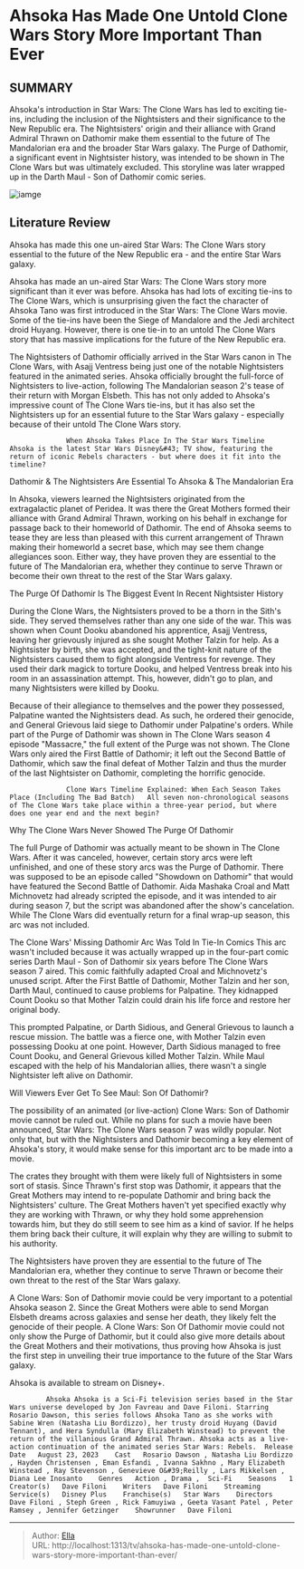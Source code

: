 # Ahsoka Has Made One Untold Clone Wars Story More Important Than Ever


## SUMMARY 



  Ahsoka&#39;s introduction in Star Wars: The Clone Wars has led to exciting tie-ins, including the inclusion of the Nightsisters and their significance to the New Republic era.   The Nightsisters&#39; origin and their alliance with Grand Admiral Thrawn on Dathomir make them essential to the future of The Mandalorian era and the broader Star Wars galaxy.   The Purge of Dathomir, a significant event in Nightsister history, was intended to be shown in The Clone Wars but was ultimately excluded. This storyline was later wrapped up in the Darth Maul - Son of Dathomir comic series.  

![iamge](https://static1.srcdn.com/wordpress/wp-content/uploads/2023/11/ahsoka-star-wars-sequels-new-galaxy.jpg)

## Literature Review
Ahsoka has made this one un-aired Star Wars: The Clone Wars story essential to the future of the New Republic era - and the entire Star Wars galaxy.




Ahsoka has made an un-aired Star Wars: The Clone Wars story more significant than it ever was before. Ahsoka has had lots of exciting tie-ins to The Clone Wars, which is unsurprising given the fact the character of Ahsoka Tano was first introduced in the Star Wars: The Clone Wars movie. Some of the tie-ins have been the Siege of Mandalore and the Jedi architect droid Huyang. However, there is one tie-in to an untold The Clone Wars story that has massive implications for the future of the New Republic era.




The Nightsisters of Dathomir officially arrived in the Star Wars canon in The Clone Wars, with Asajj Ventress being just one of the notable Nightsisters featured in the animated series. Ahsoka officially brought the full-force of Nightsisters to live-action, following The Mandalorian season 2&#39;s tease of their return with Morgan Elsbeth. This has not only added to Ahsoka&#39;s impressive count of The Clone Wars tie-ins, but it has also set the Nightsisters up for an essential future to the Star Wars galaxy - especially because of their untold The Clone Wars story.

                  When Ahsoka Takes Place In The Star Wars Timeline   Ahsoka is the latest Star Wars Disney&#43; TV show, featuring the return of iconic Rebels characters - but where does it fit into the timeline?    


 Dathomir &amp; The Nightsisters Are Essential To Ahsoka &amp; The Mandalorian Era 
          




In Ahsoka, viewers learned the Nightsisters originated from the extragalactic planet of Peridea. It was there the Great Mothers formed their alliance with Grand Admiral Thrawn, working on his behalf in exchange for passage back to their homeworld of Dathomir. The end of Ahsoka seems to tease they are less than pleased with this current arrangement of Thrawn making their homeworld a secret base, which may see them change allegiances soon. Either way, they have proven they are essential to the future of The Mandalorian era, whether they continue to serve Thrawn or become their own threat to the rest of the Star Wars galaxy.



 The Purge Of Dathomir Is The Biggest Event In Recent Nightsister History 
          

During the Clone Wars, the Nightsisters proved to be a thorn in the Sith&#39;s side. They served themselves rather than any one side of the war. This was shown when Count Dooku abandoned his apprentice, Asajj Ventress, leaving her grievously injured as she sought Mother Talzin for help. As a Nightsister by birth, she was accepted, and the tight-knit nature of the Nightsisters caused them to fight alongside Ventress for revenge. They used their dark magick to torture Dooku, and helped Ventress break into his room in an assassination attempt. This, however, didn&#39;t go to plan, and many Nightsisters were killed by Dooku.




Because of their allegiance to themselves and the power they possessed, Palpatine wanted the Nightsisters dead. As such, he ordered their genocide, and General Grievous laid siege to Dathomir under Palpatine&#39;s orders. While part of the Purge of Dathomir was shown in The Clone Wars season 4 episode &#34;Massacre,&#34; the full extent of the Purge was not shown. The Clone Wars only aired the First Battle of Dathomir; it left out the Second Battle of Dathomir, which saw the final defeat of Mother Talzin and thus the murder of the last Nightsister on Dathomir, completing the horrific genocide.

                  Clone Wars Timeline Explained: When Each Season Takes Place (Including The Bad Batch)   All seven non-chronological seasons of The Clone Wars take place within a three-year period, but where does one year end and the next begin?    



 Why The Clone Wars Never Showed The Purge Of Dathomir 
         




The full Purge of Dathomir was actually meant to be shown in The Clone Wars. After it was canceled, however, certain story arcs were left unfinished, and one of these story arcs was the Purge of Dathomir. There was supposed to be an episode called &#34;Showdown on Dathomir&#34; that would have featured the Second Battle of Dathomir. Aida Mashaka Croal and Matt Michnovetz had already scripted the episode, and it was intended to air during season 7, but the script was abandoned after the show&#39;s cancelation. While The Clone Wars did eventually return for a final wrap-up season, this arc was not included.



 The Clone Wars&#39; Missing Dathomir Arc Was Told In Tie-In Comics 
This arc wasn&#39;t included because it was actually wrapped up in the four-part comic series Darth Maul - Son of Dathomir six years before The Clone Wars season 7 aired. This comic faithfully adapted Croal and Michnovetz&#39;s unused script. After the First Battle of Dathomir, Mother Talzin and her son, Darth Maul, continued to cause problems for Palpatine. They kidnapped Count Dooku so that Mother Talzin could drain his life force and restore her original body.




This prompted Palpatine, or Darth Sidious, and General Grievous to launch a rescue mission. The battle was a fierce one, with Mother Talzin even possessing Dooku at one point. However, Darth Sidious managed to free Count Dooku, and General Grievous killed Mother Talzin. While Maul escaped with the help of his Mandalorian allies, there wasn&#39;t a single Nightsister left alive on Dathomir.



 Will Viewers Ever Get To See Maul: Son Of Dathomir? 
         

The possibility of an animated (or live-action) Clone Wars: Son of Dathomir movie cannot be ruled out. While no plans for such a movie have been announced, Star Wars: The Clone Wars season 7 was wildly popular. Not only that, but with the Nightsisters and Dathomir becoming a key element of Ahsoka&#39;s story, it would make sense for this important arc to be made into a movie.




The crates they brought with them were likely full of Nightsisters in some sort of stasis. Since Thrawn&#39;s first stop was Dathomir, it appears that the Great Mothers may intend to re-populate Dathomir and bring back the Nightsisters&#39; culture. The Great Mothers haven&#39;t yet specified exactly why they are working with Thrawn, or why they hold some apprehension towards him, but they do still seem to see him as a kind of savior. If he helps them bring back their culture, it will explain why they are willing to submit to his authority.



The Nightsisters have proven they are essential to the future of The Mandalorian era, whether they continue to serve Thrawn or become their own threat to the rest of the Star Wars galaxy.




A Clone Wars: Son of Dathomir movie could be very important to a potential Ahsoka season 2. Since the Great Mothers were able to send Morgan Elsbeth dreams across galaxies and sense her death, they likely felt the genocide of their people. A Clone Wars: Son Of Dathomir movie could not only show the Purge of Dathomir, but it could also give more details about the Great Mothers and their motivations, thus proving how Ahsoka is just the first step in unveiling their true importance to the future of the Star Wars galaxy.






Ahsoka is available to stream on Disney&#43;.




             Ahsoka Ahsoka is a Sci-Fi television series based in the Star Wars universe developed by Jon Favreau and Dave Filoni. Starring Rosario Dawson, this series follows Ahsoka Tano as she works with Sabine Wren (Natasha Liu Bordizzo), her trusty droid Huyang (David Tennant), and Hera Syndulla (Mary Elizabeth Winstead) to prevent the return of the villanious Grand Admiral Thrawn. Ahsoka acts as a live-action continuation of the animated series Star Wars: Rebels.  Release Date   August 23, 2023    Cast   Rosario Dawson , Natasha Liu Bordizzo , Hayden Christensen , Eman Esfandi , Ivanna Sakhno , Mary Elizabeth Winstead , Ray Stevenson , Genevieve O&#39;Reilly , Lars Mikkelsen , Diana Lee Inosanto    Genres   Action , Drama ,  Sci-Fi    Seasons   1    Creator(s)   Dave Filoni    Writers   Dave Filoni    Streaming Service(s)   Disney Plus    Franchise(s)   Star Wars    Directors   Dave Filoni , Steph Green , Rick Famuyiwa , Geeta Vasant Patel , Peter Ramsey , Jennifer Getzinger    Showrunner   Dave Filoni       


---

> Author: [Ella](https://instagram.hk.cn/)  
> URL: http://localhost:1313/tv/ahsoka-has-made-one-untold-clone-wars-story-more-important-than-ever/  

